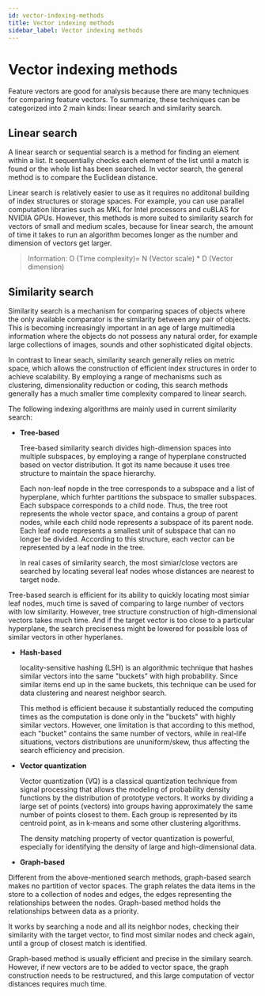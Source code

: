 ```yaml
---
id: vector-indexing-methods
title: Vector indexing methods
sidebar_label: Vector indexing methods
---
```


# Vector indexing methods

Feature vectors are good for analysis because there are many techniques for comparing feature vectors. To summarize, these techniques can be categorized into 2 main kinds: linear search and similarity search.

## Linear search

A linear search or sequential search is a method for finding an element within a list. It sequentially checks each element of the list until a match is found or the whole list has been searched. In vector search, the general method is to compare the Euclidean distance.

Linear search is relatively easier to use as it requires no additonal building of index structures or storage spaces. For example, you can use parallel computation libraries such as MKL for Intel processors and cuBLAS for NVIDIA GPUs. However, this methods is more suited to similarity search for vectors of small and medium scales, because for linear search, the amount of time it takes to run an algorithm becomes longer as the number and dimension of vectors get larger. 

> Information: O (Time complexity)= N (Vector scale) * D (Vector dimension)


## Similarity search
Similarity search is a mechanism for comparing spaces of objects where the only available comparator is the similarity between any pair of objects. This is becoming increasingly important in an age of large multimedia information where the objects do not possess any natural order, for example large collections of images, sounds and other sophisticated digital objects.

In contrast to linear seach, similarity search generally relies on metric space, which allows the construction of efficient index structures in order to achieve scalability. By employing a range of mechanisms such as clustering, dimensionality reduction or coding, this search methods generally has a much smaller time complexity compared to linear search. 

The following indexing algorithms are mainly used in current similarity search:

- **Tree-based**

  Tree-based similarity search divides high-dimension spaces into multiple subspaces, by employing a range of hyperplane constructed based on vector distribution. It got its name because it uses tree structure to maintain the space hierarchy. 
  
  Each non-leaf nopde in the tree corresponds to a subspace and a list of hyperplane, which furhter partitions the subspace to smaller subspaces. Each subspace corresponds to a child node. Thus, the tree root represents the whole vector space, and contains a group of parent nodes, while each child node represents a subspace of its parent node. Each leaf node represents a smallest unit of subspace that can no longer be divided. According to this structure, each vector can be represented by a leaf node in the tree. 
  
  In real cases of similarity search, the most simiar/close vectors are searched by locating several leaf nodes whose distances are nearest to target node. 
 
 Tree-based search is efficient for its ability to quickly locating most simiar leaf nodes, much time is saved of comparing to large number of vectors with low similarity. However, tree structure construction of high-dimensional vectors takes much time. And if the target vector is too close to a particular hyperplane, the search preciseness might be lowered for possible loss of similar vectors in other hyperlanes.

- **Hash-based**

   locality-sensitive hashing (LSH) is an algorithmic technique that hashes similar vectors into the same "buckets" with high probability. Since similar items end up in the same buckets, this technique can be used for data clustering and nearest neighbor search. 
  
   This method is efficient because it substantially reduced the computing times as the computation is done only in the "buckets" with highly similar vectors. However, one limitation is that according to this method, each "bucket" contains the same number of vectors, while in real-life situations, vectors distributions are ununiform/skew, thus affecting the search efficiency and precision.

- **Vector quantization** 

  Vector quantization (VQ) is a classical quantization technique from signal processing that allows the modeling of probability density functions by the distribution of prototype vectors. It works by dividing a large set of points (vectors) into groups having approximately the same number of points closest to them. Each group is represented by its centroid point, as in k-means and some other clustering algorithms.
  
  The density matching property of vector quantization is powerful, especially for identifying the density of large and high-dimensional data. 


- **Graph-based** 

Different from the above-mentioned search methods, graph-based search makes no partition of vector spaces. The graph relates the data items in the store to a collection of nodes and edges, the edges representing the relationships between the nodes. Graph-based method holds the relationships between data as a priority. 

It works by searching a node and all its neighbor nodes, checking their similarity with the target vector, to find most similar nodes and check again, until a group of closest match is identified.

Graph-based method is usually efficient and precise in the similary search. However, if new vectors are to be added to vector space, the graph construction needs to be restructured, and this large computation of vector distances requires much time.

